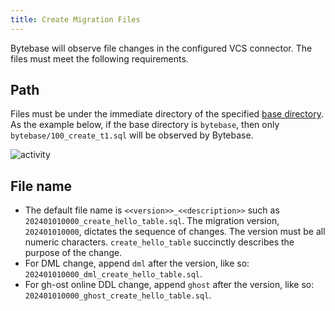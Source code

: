 ```yaml
---
title: Create Migration Files
---
```


Bytebase will observe file changes in the configured VCS connector. The files must meet the following requirements.

## Path

Files must be under the immediate directory of the specified [base directory](http://localhost:3001/docs/vcs-integration/add-gitops-connector/). As the example below, if the base directory is `bytebase`, then
only `bytebase/100_create_t1.sql` will be observed by Bytebase.

![activity](/content/docs/vcs-integration/troubleshoot/migraiton-file-path.webp)

## File name

- The default file name is `<<version>>_<<description>>` such as `202401010000_create_hello_table.sql`. The migration version, `202401010000`, dictates the sequence of changes. The version must be all numeric characters. `create_hello_table` succinctly describes the purpose of the change.
- For DML change, append `dml` after the version, like so: `202401010000_dml_create_hello_table.sql`.
- For gh-ost online DDL change, append `ghost` after the version, like so: `202401010000_ghost_create_hello_table.sql`.
